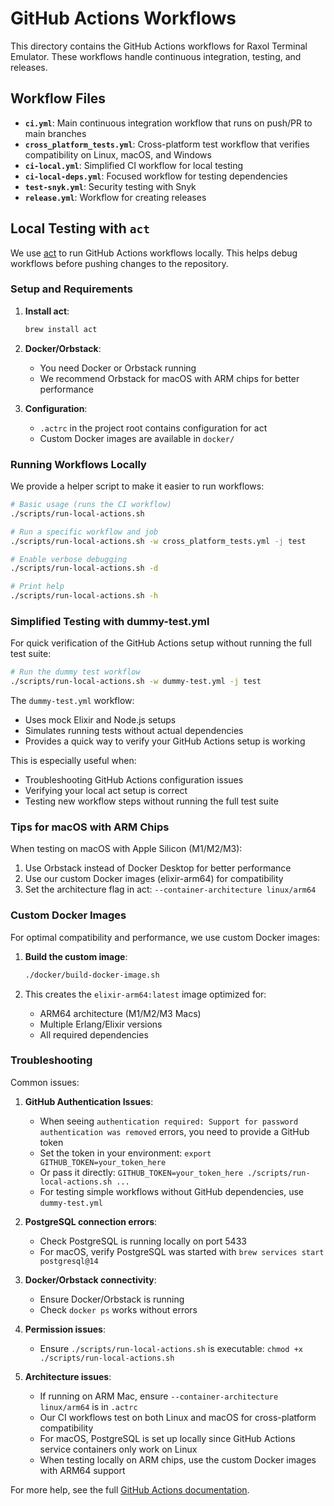 # GitHub Actions Workflows

This directory contains the GitHub Actions workflows for Raxol Terminal Emulator. These workflows handle continuous integration, testing, and releases.

## Workflow Files

- **`ci.yml`**: Main continuous integration workflow that runs on push/PR to main branches
- **`cross_platform_tests.yml`**: Cross-platform test workflow that verifies compatibility on Linux, macOS, and Windows
- **`ci-local.yml`**: Simplified CI workflow for local testing
- **`ci-local-deps.yml`**: Focused workflow for testing dependencies
- **`test-snyk.yml`**: Security testing with Snyk
- **`release.yml`**: Workflow for creating releases

## Local Testing with `act`

We use [act](https://github.com/nektos/act) to run GitHub Actions workflows locally. This helps debug workflows before pushing changes to the repository.

### Setup and Requirements

1. **Install act**:

   ```bash
   brew install act
   ```

2. **Docker/Orbstack**:

   - You need Docker or Orbstack running
   - We recommend Orbstack for macOS with ARM chips for better performance

3. **Configuration**:
   - `.actrc` in the project root contains configuration for act
   - Custom Docker images are available in `docker/`

### Running Workflows Locally

We provide a helper script to make it easier to run workflows:

```bash
# Basic usage (runs the CI workflow)
./scripts/run-local-actions.sh

# Run a specific workflow and job
./scripts/run-local-actions.sh -w cross_platform_tests.yml -j test

# Enable verbose debugging
./scripts/run-local-actions.sh -d

# Print help
./scripts/run-local-actions.sh -h
```

### Simplified Testing with dummy-test.yml

For quick verification of the GitHub Actions setup without running the full test suite:

```bash
# Run the dummy test workflow
./scripts/run-local-actions.sh -w dummy-test.yml -j test
```

The `dummy-test.yml` workflow:

- Uses mock Elixir and Node.js setups
- Simulates running tests without actual dependencies
- Provides a quick way to verify your GitHub Actions setup is working

This is especially useful when:

- Troubleshooting GitHub Actions configuration issues
- Verifying your local act setup is correct
- Testing new workflow steps without running the full test suite

### Tips for macOS with ARM Chips

When testing on macOS with Apple Silicon (M1/M2/M3):

1. Use Orbstack instead of Docker Desktop for better performance
2. Use our custom Docker images (elixir-arm64) for compatibility
3. Set the architecture flag in act: `--container-architecture linux/arm64`

### Custom Docker Images

For optimal compatibility and performance, we use custom Docker images:

1. **Build the custom image**:

   ```bash
   ./docker/build-docker-image.sh
   ```

2. This creates the `elixir-arm64:latest` image optimized for:
   - ARM64 architecture (M1/M2/M3 Macs)
   - Multiple Erlang/Elixir versions
   - All required dependencies

### Troubleshooting

Common issues:

1. **GitHub Authentication Issues**:

   - When seeing `authentication required: Support for password authentication was removed` errors, you need to provide a GitHub token
   - Set the token in your environment: `export GITHUB_TOKEN=your_token_here`
   - Or pass it directly: `GITHUB_TOKEN=your_token_here ./scripts/run-local-actions.sh ...`
   - For testing simple workflows without GitHub dependencies, use `dummy-test.yml`

2. **PostgreSQL connection errors**:

   - Check PostgreSQL is running locally on port 5433
   - For macOS, verify PostgreSQL was started with `brew services start postgresql@14`

3. **Docker/Orbstack connectivity**:

   - Ensure Docker/Orbstack is running
   - Check `docker ps` works without errors

4. **Permission issues**:

   - Ensure `./scripts/run-local-actions.sh` is executable: `chmod +x ./scripts/run-local-actions.sh`

5. **Architecture issues**:
   - If running on ARM Mac, ensure `--container-architecture linux/arm64` is in `.actrc`
   - Our CI workflows test on both Linux and macOS for cross-platform compatibility
   - For macOS, PostgreSQL is set up locally since GitHub Actions service containers only work on Linux
   - When testing locally on ARM chips, use the custom Docker images with ARM64 support

For more help, see the full [GitHub Actions documentation](https://docs.github.com/en/actions).
